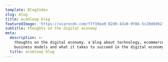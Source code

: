 ```yaml
---
template: BlogIndex
slug: blog
title: ecomloop blog
featuredImage: 'https://ucarecdn.com/f7f19ea9-82d9-43a9-9f8b-5c20d0d923d1/'
subtitle: thoughts on the digital economy
meta:
  description: >-
    thoughts on the digital economy. a blog about technology, ecommerce, new
    business models and what it takes to succeed in the digital economy. 
  title: ecomloop blog
---
```



